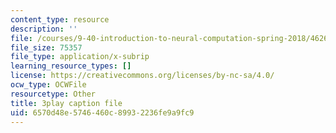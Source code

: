 ```yaml
---
content_type: resource
description: ''
file: /courses/9-40-introduction-to-neural-computation-spring-2018/4626663_captions.vtt
file_size: 75357
file_type: application/x-subrip
learning_resource_types: []
license: https://creativecommons.org/licenses/by-nc-sa/4.0/
ocw_type: OCWFile
resourcetype: Other
title: 3play caption file
uid: 6570d48e-5746-460c-8993-2236fe9a9fc9
---
```

